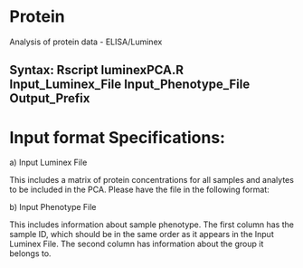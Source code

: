 # Protein
Analysis of protein data - ELISA/Luminex

## Syntax: Rscript luminexPCA.R Input_Luminex_File Input_Phenotype_File Output_Prefix

# Input format Specifications:

a) Input Luminex File

This includes a matrix of protein concentrations for all samples and analytes to be included in the PCA. Please have the file in the following format:

b) Input Phenotype File

This includes information about sample phenotype. The first column has the sample ID, which should be in the same order as it appears in the Input Luminex File. The second column has information about the group it belongs to.


